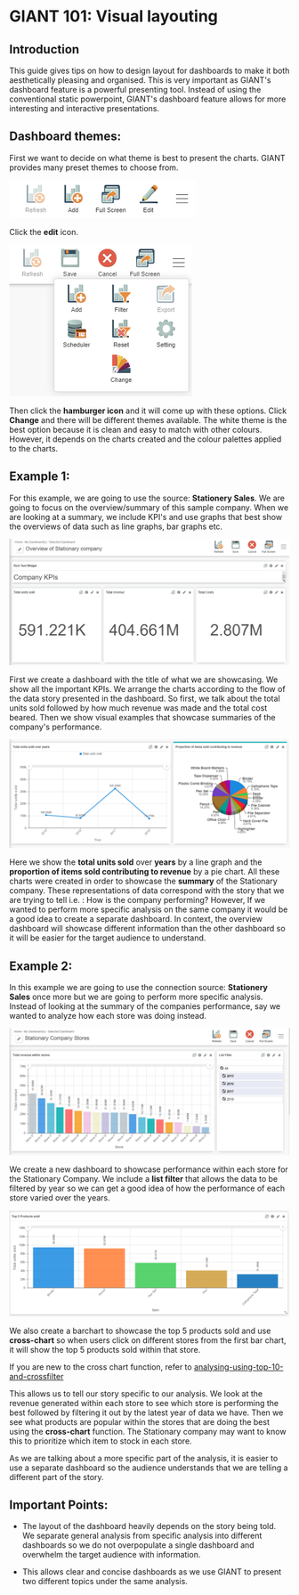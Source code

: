 # GIANT 101: Visual layouting

## Introduction

This guide gives tips on how to design layout for dashboards to make it both aesthetically pleasing and organised. This is very important as GIANT's dashboard feature is a powerful presenting tool. Instead of using the conventional static powerpoint, GIANT's dashboard feature allows for more interesting and interactive presentations.

## Dashboard themes:

First we want to decide on what theme is best to present the charts. GIANT provides many preset themes to choose from.

![edit](images/giant-101-layouting/edit.PNG)

Click the **edit** icon.

![themes](images/giant-101-layouting/theme.PNG)

Then click the **hamburger icon** and it will come up with these options. Click **Change** and there will be different themes available. The white theme is the best option because it is clean and easy to match with other colours. However, it depends on the charts created and the colour palettes applied to the charts.

## Example 1:

For this example, we are going to use the source: **Stationery Sales**. We are going to focus on the overview/summary of this sample company. When we are looking at a summary, we include KPI's and use graphs that best show the overviews of data such as line graphs, bar graphs etc.

![themes](images/giant-101-layouting/Kpi1.PNG)

First we create a dashboard with the title of what we are showcasing. We show all the important KPIs. We arrange the charts according to the flow of the data story presented in the dashboard. So first, we talk about the total units sold followed by how much revenue was made and the total cost beared. Then we show visual examples that showcase summaries of the company's performance.

![summary](images/giant-101-layouting/Summary.PNG)

Here we show the **total units sold** over **years** by a line graph and the **proportion of items sold contributing to revenue** by a pie chart. All these charts were created in order to showcase the **summary** of the Stationary company. These representations of data correspond with the story that we are trying to tell i.e. : How is the company performing? However, If we wanted to perform more specific analysis on the same company it would be a good idea to create a separate dashboard. In context, the overview dashboard will showcase different information than the other dashboard so it will be easier for the target audience to understand.

## Example 2:

In this example we are going to use the connection source: **Stationery Sales** once more but we are going to perform more specific analysis. Instead of looking at the summary of the companies performance, say we wanted to analyze how each store was doing instead.

![summary2](images/giant-101-layouting/Summary2.PNG)

We create a new dashboard to showcase performance within each store for the Stationary Company. We include a **list filter** that allows the data to be filtered by year so we can get a good idea of how the performance of each store varied over the years. 

![summary3](images/giant-101-layouting/Summary3.PNG)

We also create a barchart to showcase the top 5 products sold and use **cross-chart** so when users click on different stores from the first bar chart, it will show the top 5 products sold within that store. 

If you are new to the cross chart function, refer to [analysing-using-top-10-and-crossfilter](../giant/analysing-using-top-10-and-crossfilter.md)

This allows us to tell our story specific to our analysis. We look at the revenue generated within each store to see which store is performing the best followed by filtering it out by the latest year of data we have. Then we see what products are popular within the stores that are doing the best using the **cross-chart** function. The Stationary company may want to know this to prioritize which item to stock in each store.

As we are talking about a more specific part of the analysis, it is easier to use a separate dashboard so the audience understands that we are telling a different part of the story.

## Important Points:

- The layout of the dashboard heavily depends on the story being told. We separate general analysis from specific analysis into different dashboards so we do not overpopulate a single dashboard and overwhelm the target audience with information.

- This allows clear and concise dashboards as we use GIANT to present two different topics under the same analysis.



